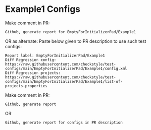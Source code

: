 # Example1 Configs
Make comment in PR:
```
Github, generate report for EmptyForInitializerPad/Example1
```
OR as alternate:
Paste below given to PR description to use such test configs:
```
Report label: EmptyForInitializerPad/Example1
Diff Regression config: https://raw.githubusercontent.com/checkstyle/test-configs/main/EmptyForInitializerPad/Example1/config.xml
Diff Regression projects: https://raw.githubusercontent.com/checkstyle/test-configs/main/EmptyForInitializerPad/Example1/list-of-projects.properties
```
Make comment in PR:
```
Github, generate report
```
OR
```
Github, generate report for configs in PR description
```

